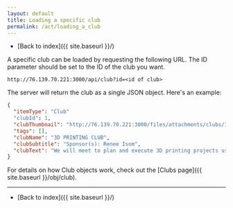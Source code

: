 ```yaml
---
layout: default
title: Loading a specific club
permalink: /act/loading_a_club
---
```

- [Back to index]({{ site.baseurl }}/)

A specific club can be loaded by requesting the following URL. The ID parameter should be set to the ID of the club you want.
```
http://76.139.70.221:3000/api/club?id=<id of club>
```
The server will return the club as a single JSON object. Here's an example:
```json
{
  "itemType": "Club"
  "clubId": 1,
  "clubThumbnail": "http://76.139.70.221:3000/files/attachments/clubs/1/ahhhhhhhhhhhhhhh.jpg",
  "tags": [],
  "clubName": "3D PRINTING CLUB",
  "clubSubtitle": "Sponsor(s): Renee Isom",
  "clubText": "We will meet to plan and execute 3D printing projects using the equipment in the media center. We will also fundraise to afford more printing materials. Open to everyone, regardless of experience!",
}
```
For details on how Club objects work, check out the [Clubs page]({{ site.baseurl }}/obj/club).

---
- [Back to index]({{ site.baseurl }}/)